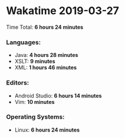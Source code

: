 # Wakatime 2019-03-27

Time Total: **6 hours 24 minutes**

### Languages:
- Java: **4 hours 28 minutes** 
- XSLT: **9 minutes** 
- XML: **1 hours 46 minutes** 

### Editors:
- Android Studio: **6 hours 14 minutes** 
- Vim: **10 minutes** 

### Operating Systems:
- Linux: **6 hours 24 minutes** 

